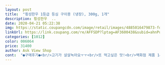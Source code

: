 ```yaml
---
layout: post 
title:  "횡성한우 1등급 등심 구이용 (냉장), 300g, 1개" 
description: 횡성한우  ..
date: 2020-04-21 05:22:38 
img: https://static.coupangcdn.com/image/retail/images/4885016479873-fde1309f-247f-4c57-95cd-486ff3c8d0c7.jpg 
linkUrl: https://link.coupang.com/re/AFFSDP?lptag=AF3600438&subid=ahnPublicAsk&pageKey=319057047&itemId=1019380877&vendorItemId=5457742444&traceid=V0-113-9307fd6dc2f9ece5 
categories: [1012] 
color: 006064 
price: 31400 
author: Ask View Shop 
cont:  "●구매후기●<br/>고기가 살살녹아요ㅜㅜ<br/>또 먹고싶은 맛!<br/>백화점 제품 140g에 2만원대 좀 비싸지만<br/>상품평만 믿었는데 ... <br/> 기름이 너무 많네요 사진참조<br/>소고기넘좋아<br/>지방손실 감안하면... <br/>.<br/> 개인적인 리뷰이니 참조만 하세요 참조<br/>처음 받았을때 생각보다 고기색이 짙어서 의아했는데 포장을 벅겨서 공기중에 5~10분 지나니까 아주 먹기좋은 고기색으로 돌아왔어요.<br/>.<br/> 인터넷에 찾아보니 공기차단해서 고기 포장을 하면 색이 짙어 진다고 하더라고요 이런 고급고기를 그냥 후라이팬에 구울수가 없어서 스테이크 그릴에 구었습니다.<br/> 그릴마크가 살짝 들어간게 고급 스테이크 전문점 느낌이 나고 맛도 좋았습니다.<br/> 왜 횡성항우를 최고로 치는지 알겠더라고요.<br/>.<br/> 요즘같이 사회적 거리두기로 식당을 찾기 힘들댄 집에서 한것 분위기내서 먹는 횡성한우 최고인듯 합니다.<br/><br/>횡성에서 먹는것같아요ㅜㅜ<br/>" 
---
```

